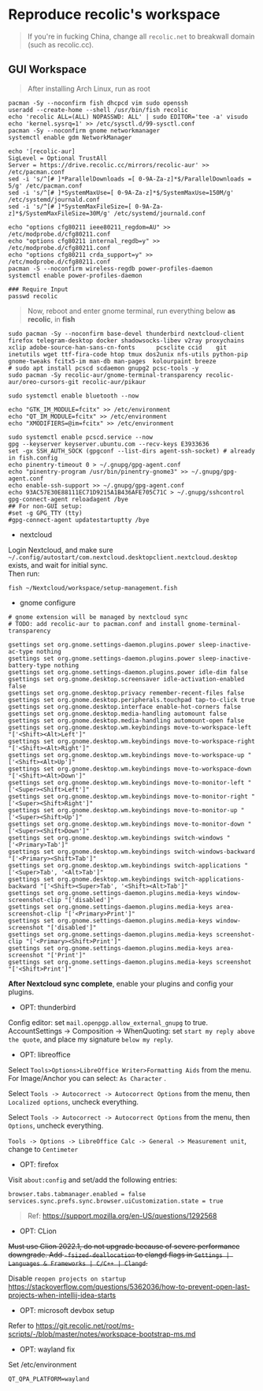 # Reproduce recolic's workspace

> If you're in fucking China, change all `recolic.net` to breakwall domain (such as recolic.cc). 

## GUI Workspace

> After installing Arch Linux, run as root

```
pacman -Sy --noconfirm fish dhcpcd vim sudo openssh
useradd --create-home --shell /usr/bin/fish recolic
echo 'recolic ALL=(ALL) NOPASSWD: ALL' | sudo EDITOR='tee -a' visudo
echo 'kernel.sysrq=1' >> /etc/sysctl.d/99-sysctl.conf 
pacman -Sy --noconfirm gnome networkmanager
systemctl enable gdm NetworkManager

echo '[recolic-aur]
SigLevel = Optional TrustAll
Server = https://drive.recolic.cc/mirrors/recolic-aur' >> /etc/pacman.conf
sed -i 's/^[# ]*ParallelDownloads =[ 0-9A-Za-z]*$/ParallelDownloads = 5/g' /etc/pacman.conf
sed -i 's/^[# ]*SystemMaxUse=[ 0-9A-Za-z]*$/SystemMaxUse=150M/g' /etc/systemd/journald.conf
sed -i 's/^[# ]*SystemMaxFileSize=[ 0-9A-Za-z]*$/SystemMaxFileSize=30M/g' /etc/systemd/journald.conf

echo "options cfg80211 ieee80211_regdom=AU" >> /etc/modprobe.d/cfg80211.conf
echo "options cfg80211 internal_regdb=y" >> /etc/modprobe.d/cfg80211.conf
echo "options cfg80211 crda_support=y" >> /etc/modprobe.d/cfg80211.conf
pacman -S --noconfirm wireless-regdb power-profiles-daemon
systemctl enable power-profiles-daemon

### Require Input
passwd recolic

```

> Now, reboot and enter gnome terminal, run everything below **as recolic**, in **fish**

```
sudo pacman -Sy --noconfirm base-devel thunderbird nextcloud-client firefox telegram-desktop docker shadowsocks-libev v2ray proxychains xclip adobe-source-han-sans-cn-fonts      pcsclite ccid    git inetutils wget ttf-fira-code htop tmux dos2unix nfs-utils python-pip gnome-tweaks fcitx5-im man-db man-pages  kolourpaint breeze
# sudo apt install pcscd scdaemon gnupg2 pcsc-tools -y
sudo pacman -Sy recolic-aur/gnome-terminal-transparency recolic-aur/oreo-cursors-git recolic-aur/pikaur

sudo systemctl enable bluetooth --now

echo "GTK_IM_MODULE=fcitx" >> /etc/environment
echo "QT_IM_MODULE=fcitx" >> /etc/environment
echo "XMODIFIERS=@im=fcitx" >> /etc/environment

sudo systemctl enable pcscd.service --now
gpg --keyserver keyserver.ubuntu.com --recv-keys E3933636
set -gx SSH_AUTH_SOCK (gpgconf --list-dirs agent-ssh-socket) # already in fish.config
echo pinentry-timeout 0 > ~/.gnupg/gpg-agent.conf
echo "pinentry-program /usr/bin/pinentry-gnome3" >> ~/.gnupg/gpg-agent.conf
echo enable-ssh-support >> ~/.gnupg/gpg-agent.conf
echo 93AC57E30E88111EC71D9215A1B436AFE705C71C > ~/.gnupg/sshcontrol
gpg-connect-agent reloadagent /bye
## For non-GUI setup: 
#set -g GPG_TTY (tty)
#gpg-connect-agent updatestartuptty /bye
```

- nextcloud

Login Nextcloud, and make sure `~/.config/autostart/com.nextcloud.desktopclient.nextcloud.desktop` exists, and wait for initial sync.   
Then run: 

```
fish ~/Nextcloud/workspace/setup-management.fish
```

- gnome configure

```
# gnome extension will be managed by nextcloud sync
# TODO: add recolic-aur to pacman.conf and install gnome-terminal-transparency

gsettings set org.gnome.settings-daemon.plugins.power sleep-inactive-ac-type nothing
gsettings set org.gnome.settings-daemon.plugins.power sleep-inactive-battery-type nothing
gsettings set org.gnome.settings-daemon.plugins.power idle-dim false
gsettings set org.gnome.desktop.screensaver idle-activation-enabled false
gsettings set org.gnome.desktop.privacy remember-recent-files false
gsettings set org.gnome.desktop.peripherals.touchpad tap-to-click true
gsettings set org.gnome.desktop.interface enable-hot-corners false
gsettings set org.gnome.desktop.media-handling automount false
gsettings set org.gnome.desktop.media-handling automount-open false
gsettings set org.gnome.desktop.wm.keybindings move-to-workspace-left "['<Shift><Alt>Left']"
gsettings set org.gnome.desktop.wm.keybindings move-to-workspace-right "['<Shift><Alt>Right']"
gsettings set org.gnome.desktop.wm.keybindings move-to-workspace-up "['<Shift><Alt>Up']"
gsettings set org.gnome.desktop.wm.keybindings move-to-workspace-down "['<Shift><Alt>Down']"
gsettings set org.gnome.desktop.wm.keybindings move-to-monitor-left "['<Super><Shift>Left']"
gsettings set org.gnome.desktop.wm.keybindings move-to-monitor-right "['<Super><Shift>Right']"
gsettings set org.gnome.desktop.wm.keybindings move-to-monitor-up "['<Super><Shift>Up']"
gsettings set org.gnome.desktop.wm.keybindings move-to-monitor-down "['<Super><Shift>Down']"
gsettings set org.gnome.desktop.wm.keybindings switch-windows "['<Primary>Tab']"
gsettings set org.gnome.desktop.wm.keybindings switch-windows-backward "['<Primary><Shift>Tab']"
gsettings set org.gnome.desktop.wm.keybindings switch-applications "['<Super>Tab', '<Alt>Tab']"
gsettings set org.gnome.desktop.wm.keybindings switch-applications-backward "['<Shift><Super>Tab', '<Shift><Alt>Tab']"
gsettings set org.gnome.settings-daemon.plugins.media-keys window-screenshot-clip "['disabled']"
gsettings set org.gnome.settings-daemon.plugins.media-keys area-screenshot-clip "['<Primary>Print']"
gsettings set org.gnome.settings-daemon.plugins.media-keys window-screenshot "['disabled']"
gsettings set org.gnome.settings-daemon.plugins.media-keys screenshot-clip "['<Primary><Shift>Print']"
gsettings set org.gnome.settings-daemon.plugins.media-keys area-screenshot "['Print']"
gsettings set org.gnome.settings-daemon.plugins.media-keys screenshot "['<Shift>Print']"
```

**After Nextcloud sync complete**, enable your plugins and config your plugins.

- OPT: thunderbird

Config editor: set `mail.openpgp.allow_external_gnupg` to true.   
AccountSettings -> Composition -> WhenQuoting: set `start my reply above the quote`, and place my signature `below my reply`. 

- OPT: libreoffice

Select `Tools>Options>LibreOffice Writer>Formatting Aids` from the menu. For Image/Anchor you can select: `As Character` .

Select `Tools -> Autocorrect -> Autocorrect Options` from the menu, then `Localized options`, uncheck everything. 

Select `Tools -> Autocorrect -> Autocorrect Options` from the menu, then `Options`, uncheck everything. 

`Tools -> Options -> LibreOffice Calc -> General -> Measurement unit`, change to `Centimeter`

- OPT: firefox

Visit `about:config` and set/add the following entries: 

```
browser.tabs.tabmanager.enabled = false
services.sync.prefs.sync.browser.uiCustomization.state = true
```

> Ref: <https://support.mozilla.org/en-US/questions/1292568>

- OPT: CLion

~~Must use Clion 2022.1, do not upgrade because of severe performance downgrade.
Add `-fsized-deallocation` to clangd flags in `Settings | Languages & Frameworks | C/C++ | Clangd`.~~


Disable `reopen projects on startup` <https://stackoverflow.com/questions/5362036/how-to-prevent-open-last-projects-when-intellij-idea-starts>

- OPT: microsoft devbox setup

Refer to <https://git.recolic.net/root/ms-scripts/-/blob/master/notes/workspace-bootstrap-ms.md>

- OPT: wayland fix

Set /etc/environment

```
QT_QPA_PLATFORM=wayland
```
